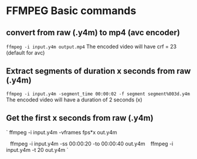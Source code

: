 # FFMPEG Basic commands 

## convert from raw (.y4m) to mp4 (avc encoder)
`
ffmpeg -i input.y4m output.mp4
`
The encoded video will have crf = 23 (default for avc)

## Extract segments of duration x seconds from raw (.y4m)
`
ffmpeg -i input.y4m -segment_time 00:00:02 -f segment segment%003d.y4m
`
The encoded video will have a duration of 2 seconds (x)

## Get the first x seconds from raw (.y4m)
`
ffmpeg -i input.y4m -vframes fps*x out.y4m

`
`
ffmpeg -i input.y4m -ss 00:00:20 -to 00:00:40 out.y4m
`
`
ffmpeg -i input.y4m -t 20 out.y4m
`
